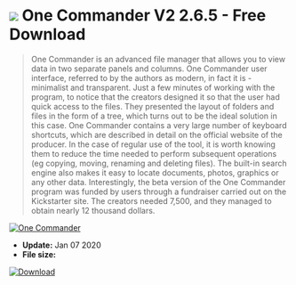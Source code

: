 # ![](https://cdn.softexe.net/static/icon/win.gif) One Commander V2 2.6.5 - Free Download

> One Commander is an advanced file manager that allows you to view data in two separate panels and columns. One Commander user interface, referred to by the authors as modern, in fact it is - minimalist and transparent. Just a few minutes of working with the program, to notice that the creators designed it so that the user had quick access to the files. They presented the layout of folders and files in the form of a tree, which turns out to be the ideal solution in this case. One Commander contains a very large number of keyboard shortcuts, which are described in detail on the official website of the producer. In the case of regular use of the tool, it is worth knowing them to reduce the time needed to perform subsequent operations (eg copying, moving, renaming and deleting files). The built-in search engine also makes it easy to locate documents, photos, graphics or any other data. Interestingly, the beta version of the One Commander program was funded by users through a fundraiser carried out on the Kickstarter site. The creators needed 7,500, and they managed to obtain nearly 12 thousand dollars.

[![One Commander](https://gallery.dpcdn.pl/imgc/Tools/68496/g_-_420x350_1.5_-_x20160606000002_0.png)](https://softexe.net/win/disks-files/file-managers/one-commander:hphg.html)




- **Update:** Jan 07 2020
- **File size:** 

[![Download](https://cdn.softexe.net/static/img/download.png)](https://softexe.net/win/disks-files/file-managers/one-commander:hphg.html)

